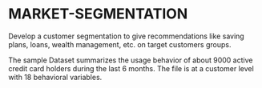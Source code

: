 # MARKET-SEGMENTATION
Develop a customer segmentation to give recommendations like saving plans, loans, wealth management, etc. on target customers groups.

The sample Dataset summarizes the usage behavior of about 9000 active credit card
holders during the last 6 months. The file is at a customer level with 18 behavioral
variables.

